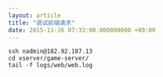 ```yaml
---
layout: article
title: "调试前端请求"
date: 2015-11-26 07:33:00.000000000 +09:00
---
```


    ssh nadmin@182.92.187.13
    cd xserver/game-server/
    tail -f logs/web/web.log
